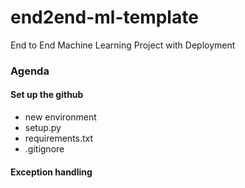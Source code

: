 # end2end-ml-template
End to End Machine Learning Project with Deployment
### Agenda

#### Set up the github
- new environment
- setup.py
- requirements.txt
- .gitignore

#### Exception handling
